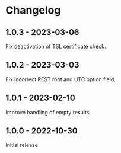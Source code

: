 # Changelog

## 1.0.3 - 2023-03-06

Fix deactivation of TSL certificate check.

## 1.0.2 - 2023-03-03

Fix incorrect REST root and UTC option field.

## 1.0.1 - 2023-02-10

Improve handling of empty results.

## 1.0.0 - 2022-10-30

Initial release
